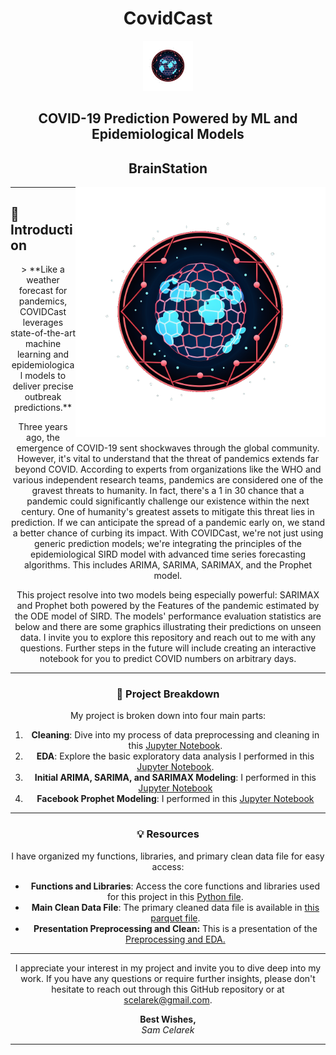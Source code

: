<div align="center">

# CovidCast 

<img src="https://github.com/scelarek/BrainStation_Capstone/blob/main/Presentations/Logo%20CovidCast.png?raw=true"  title="CovidCast" alt="CovidCast" width="80" height="80"> 

## **COVID-19 Prediction Powered by ML and Epidemiological Models**  
## **BrainStation**



</div>

<img align="right" src="https://github.com/scelarek/BrainStation_Capstone/blob/main/Presentations/Logo%20CovidCast.png?raw=true"  title="CovidCast" alt="CovidCast" width="400" height="400"> 

--- 

## 🌟 Introduction 

<div align="center">
> **Like a weather forecast for pandemics, COVIDCast leverages state-of-the-art machine learning and epidemiological models to deliver precise outbreak predictions.** 
<div>

Three years ago, the emergence of COVID-19 sent shockwaves through the global community. However, it's vital to understand that the threat of pandemics extends far beyond COVID. According to experts from organizations like the WHO and various independent research teams, pandemics are considered one of the gravest threats to humanity. In fact, there's a 1 in 30 chance that a pandemic could significantly challenge our existence within the next century.  One of humanity's greatest assets to mitigate this threat lies in prediction. If we can anticipate the spread of a pandemic early on, we stand a better chance of curbing its impact. With COVIDCast, we're not just using generic prediction models; we're integrating the principles of the epidemiological SIRD model with advanced time series forecasting algorithms. This includes ARIMA, SARIMA, SARIMAX, and the Prophet model. 

This project resolve into two models being especially powerful: SARIMAX and Prophet both powered by the Features of the pandemic estimated by the ODE model of SIRD. The models' performance evaluation statistics are below and there are some graphics illustrating their predictions on unseen data.  I invite you to explore this repository and reach out to me with any questions. Further steps in the future will include creating an interactive notebook for you to predict COVID numbers on arbitrary days. 

---

### 🚀 Project Breakdown

My project is broken down into four main parts:

1. **Cleaning**: Dive into my process of data preprocessing and cleaning in this [Jupyter Notebook](https://github.com/scelarek/BrainStation_Capstone/blob/d2dcb369dbfd98b2e8954b0028a0293529448294/Capstone/1.%20Covid%20Preprocessing.ipynb).
2. **EDA**: Explore the basic exploratory data analysis I performed in this [Jupyter Notebook](https://github.com/scelarek/BrainStation_Capstone/blob/d2dcb369dbfd98b2e8954b0028a0293529448294/Capstone/2.%20Sample%20EDA%20(Basic).ipynb).
3. **Initial ARIMA, SARIMA, and SARIMAX Modeling**: I performed in this [Jupyter Notebook](https://github.com/scelarek/Covid-Prediction-Capstone/blob/main/Capstone/3.%20Covid%20SARIMA%20Modeling.ipynb)
4. **Facebook Prophet Modeling**:  I performed in this [Jupyter Notebook](https://github.com/scelarek/Covid-Prediction-Capstone/blob/main/Capstone/4.%20Covid%20Prophet%20and%20RNNs.ipynb)

---

### 💡 Resources

I have organized my functions, libraries, and primary clean data file for easy access:  

- **Functions and Libraries**: Access the core functions and libraries used for this project in this [Python file](https://github.com/scelarek/BrainStation_Capstone/blob/d2dcb369dbfd98b2e8954b0028a0293529448294/Capstone/capstone_functions.py).
- **Main Clean Data File**: The primary cleaned data file is available in [this parquet file](https://github.com/scelarek/BrainStation_Capstone/blob/d2dcb369dbfd98b2e8954b0028a0293529448294/Data/master_df.parquet).
- **Presentation Preprocessing and Clean:**  This is a presentation of the [Preprocessing and EDA.](https://github.com/scelarek/BrainStation_Capstone/blob/e824c901efdb0adf1783256664bcfe054ae51001/Presentations/COVID%20Preprocessing%20and%20EDA.pdf)

---

I appreciate your interest in my project and invite you to dive deep into my work. If you have any questions or require further insights, please don't hesitate to reach out through this GitHub repository or at scelarek@gmail.com.

<div align="center">

**Best Wishes,**  
*Sam Celarek*

</div>

---

